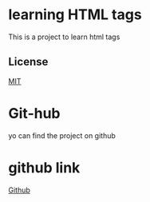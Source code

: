 # learning HTML tags
This is a project to learn html tags
##  License
[MIT](https://github.com/18millo/html002/blob/main/LICENSE)
# Git-hub
yo can find the project on github
# github link
[Github](https://18millo.github.io/html002/)